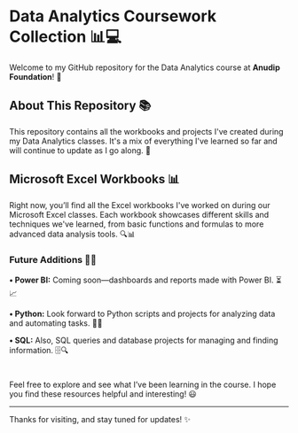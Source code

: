 # Data Analytics Coursework Collection 📊💻

Welcome to my GitHub repository for the Data Analytics course at **Anudip Foundation**! 🚀

## About This Repository 📚

This repository contains all the workbooks and projects I've created during my Data Analytics classes. It's a mix of everything I've learned so far and will continue to update as I go along. 🌱

## Microsoft Excel Workbooks 📊

Right now, you’ll find all the Excel workbooks I've worked on during our Microsoft Excel classes. Each workbook showcases different skills and techniques we've learned, from basic functions and formulas to more advanced data analysis tools. 🔍📊

### Future Additions 🎯🔜

**•	Power BI:** Coming soon—dashboards and reports made with Power BI. ⏳📈

**•	Python:** Look forward to Python scripts and projects for analyzing data and automating tasks. 🐍🤖

**•	SQL:** Also, SQL queries and database projects for managing and finding information. 🗄️🔍

#

Feel free to explore and see what I’ve been learning in the course. I hope you find these resources helpful and interesting! 😃

---

Thanks for visiting, and stay tuned for updates! ✨
